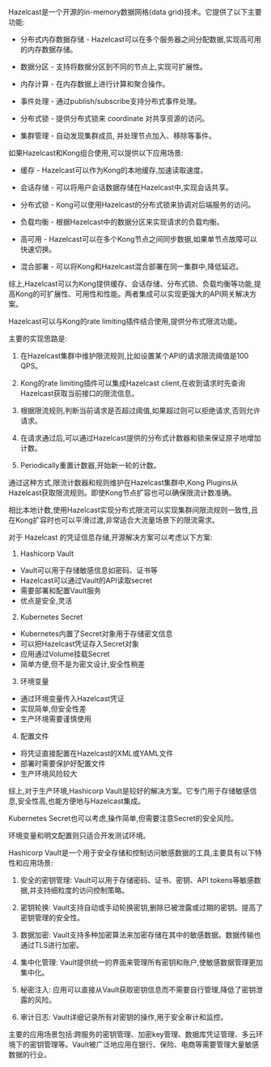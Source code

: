 Hazelcast是一个开源的in-memory数据网格(data grid)技术。它提供了以下主要功能:

- 分布式内存数据存储 - Hazelcast可以在多个服务器之间分配数据,实现高可用的内存数据存储。

- 数据分区 - 支持将数据分区到不同的节点上,实现可扩展性。

- 内存计算 - 在内存数据上进行计算和聚合操作。 

- 事件处理 - 通过publish/subscribe支持分布式事件处理。

- 分布式锁 - 提供分布式锁来 coordinate 对共享资源的访问。

- 集群管理 - 自动发现集群成员, 并处理节点加入、移除等事件。

如果Hazelcast和Kong组合使用,可以提供以下应用场景:

- 缓存 - Hazelcast可以作为Kong的本地缓存,加速读取速度。

- 会话存储 - 可以将用户会话数据存储在Hazelcast中,实现会话共享。

- 分布式锁 - Kong可以使用Hazelcast的分布式锁来协调对后端服务的访问。

- 负载均衡 - 根据Hazelcast中的数据分区来实现请求的负载均衡。

- 高可用 - Hazelcast可以在多个Kong节点之间同步数据,如果单节点故障可以快速切换。

- 混合部署 - 可以将Kong和Hazelcast混合部署在同一集群中,降低延迟。

综上,Hazelcast可以为Kong提供缓存、会话存储、分布式锁、负载均衡等功能,提高Kong的可扩展性、可用性和性能。两者集成可以实现更强大的API网关解决方案。

Hazelcast可以与Kong的rate limiting插件结合使用,提供分布式限流功能。

主要的实现思路是:

1. 在Hazelcast集群中维护限流规则,比如设置某个API的请求限流阈值是100 QPS。

2. Kong的rate limiting插件可以集成Hazelcast client,在收到请求时先查询Hazelcast获取当前接口的限流信息。

3. 根据限流规则,判断当前请求是否超过阈值,如果超过则可以拒绝请求,否则允许请求。

4. 在请求通过后,可以通过Hazelcast提供的分布式计数器和锁来保证原子地增加计数。

5.  Periodically重置计数器,开始新一轮的计数。

通过这种方式,限流计数器和规则维护在Hazelcast集群中,Kong Plugins从Hazelcast获取限流规则。即使Kong节点扩容也可以确保限流计数准确。

相比本地计数,使用Hazelcast实现分布式限流可以实现集群间限流规则一致性,且在Kong扩容时也可以平滑过渡,非常适合大流量场景下的限流需求。


对于 Hazelcast 的凭证信息存储,开源解决方案可以考虑以下方案:

1. Hashicorp Vault

- Vault可以用于存储敏感信息如密码、证书等
- Hazelcast可以通过Vault的API读取secret
- 需要部署和配置Vault服务
- 优点是安全,灵活

2. Kubernetes Secret

- Kubernetes内置了Secret对象用于存储密文信息
- 可以把Hazelcast凭证存入Secret对象
- 应用通过Volume挂载Secret
- 简单方便,但不是为密文设计,安全性稍差

3. 环境变量

- 通过环境变量传入Hazelcast凭证
- 实现简单,但安全性差
- 生产环境需要谨慎使用

4. 配置文件

- 将凭证直接配置在Hazelcast的XML或YAML文件
- 部署时需要保护好配置文件
- 生产环境风险较大

综上,对于生产环境,Hashicorp Vault是较好的解决方案。它专门用于存储敏感信息,安全性高,也能方便地与Hazelcast集成。

Kubernetes Secret也可以考虑,操作简单,但需要注意Secret的安全风险。

环境变量和明文配置则只适合开发测试环境。


Hashicorp Vault是一个用于安全存储和控制访问敏感数据的工具,主要具有以下特性和应用场景:

1. 安全的密钥管理:
Vault可以用于存储密码、证书、密钥、API tokens等敏感数据,并支持细粒度的访问控制策略。

2. 密钥轮换:
Vault支持自动或手动轮换密钥,删除已被泄露或过期的密钥。提高了密钥管理的安全性。

3. 数据加密:
Vault支持多种加密算法来加密存储在其中的敏感数据。数据传输也通过TLS进行加密。

4. 集中化管理: 
Vault提供统一的界面来管理所有密钥和账户,使敏感数据管理更加集中化。

5. 秘密注入:
应用可以直接从Vault获取密钥信息而不需要自行管理,降低了密钥泄露的风险。

6. 审计日志:
Vault详细记录所有对密钥的操作,用于安全审计和监控。

主要的应用场景包括:跨服务的密钥管理、加密key管理、数据库凭证管理、多云环境下的密钥管理等。Vault被广泛地应用在银行、保险、电商等需要管理大量敏感数据的行业。

